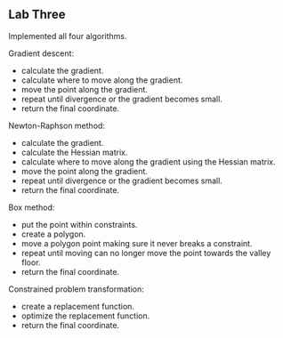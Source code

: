 ## Lab Three

Implemented all four algorithms.  

Gradient descent:  
*  calculate the gradient.
*  calculate where to move along the gradient.
*  move the point along the gradient.
*  repeat until divergence or the gradient becomes small.
*  return the final coordinate.

Newton-Raphson method:  
*  calculate the gradient.
*  calculate the Hessian matrix.
*  calculate where to move along the gradient using the Hessian matrix.
*  move the point along the gradient.
*  repeat until divergence or the gradient becomes small.
*  return the final coordinate.
  
Box method:  
*  put the point within constraints.
*  create a polygon.
*  move a polygon point making sure it never breaks a constraint.
*  repeat until moving can no longer move the point towards the valley floor.
*  return the final coordinate.
  
Constrained problem transformation:  
*  create a replacement function.
*  optimize the replacement function.
*  return the final coordinate.
  
